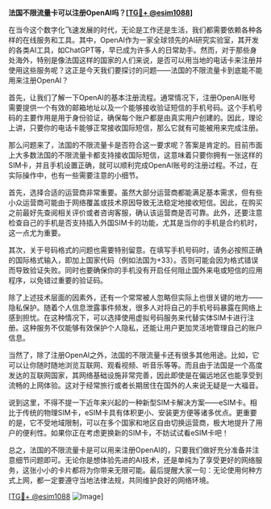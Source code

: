 **法国不限流量卡可以注册OpenAI吗？[[TG💪+ @esim1088](https://t.me/s/esim1088)]**

在当今这个数字化飞速发展的时代，无论是工作还是生活，我们都需要依赖各种各样的在线服务和工具。其中，OpenAI作为一家全球领先的AI研究实验室，其开发的各类AI工具，如ChatGPT等，早已成为许多人的日常助手。然而，对于那些身处海外，特别是像法国这样的国家的人们来说，是否可以用当地的电话卡来注册并使用这些服务呢？这正是今天我们要探讨的问题——法国的不限流量卡到底能不能用来注册OpenAI？

首先，让我们了解一下OpenAI的基本注册流程。通常情况下，注册OpenAI账号需要提供一个有效的邮箱地址以及一个能够接收验证短信的手机号码。这个手机号码的主要作用是用于身份验证，确保每个账户都是由真实用户创建的。因此，理论上讲，只要你的电话卡能够正常接收国际短信，那么它就有可能被用来完成注册。

那么问题来了，法国的不限流量卡是否符合这一要求呢？答案是肯定的。目前市面上大多数法国的不限流量卡都支持接收国际短信，这意味着只要你拥有一张这样的SIM卡，并且手机设置正确，就可以顺利完成OpenAI账号的注册过程。不过，在实际操作中，也有一些需要注意的小细节。

首先，选择合适的运营商非常重要。虽然大部分运营商都能满足基本需求，但有些小众运营商可能由于网络覆盖或技术原因导致无法稳定地接收短信。因此，在购买之前最好先查阅相关评价或者咨询客服，确认该运营商是否可靠。此外，还要注意检查自己的手机是否支持插入外国SIM卡的功能，尤其是当你的手机是合约机时，这一点尤为重要。

其次，关于号码格式的问题也需要特别留意。在填写手机号码时，请务必按照正确的国际格式输入，即加上国家代码（例如法国为+33）。否则可能会因为格式错误而导致验证失败。同时也要确保你的手机没有开启任何阻止国外来电或短信的应用程序，以免错过重要的验证码。

除了上述技术层面的因素外，还有一个常常被人忽略但实际上也很关键的地方——隐私保护。随着个人信息泄露事件频发，很多人对将自己的手机号码暴露在网络上感到担忧。在这种情况下，可以选择使用虚拟号码服务来代替实体SIM卡进行注册。这种服务不仅能够有效保护个人隐私，还能让用户更加灵活地管理自己的账户信息。

当然了，除了注册OpenAI之外，法国的不限流量卡还有很多其他用途。比如，它可以让你随时随地浏览互联网、观看视频、听音乐等等。而且由于法国是一个高度发达的互联网国家，其网络基础设施非常完善，因此即使是在偏远地区也能享受到流畅的上网体验。这对于经常旅行或者长期居住在国外的人来说无疑是一大福音。

说到这里，不得不提一下近年来兴起的一种新型SIM卡解决方案——eSIM卡。相比于传统的物理SIM卡，eSIM卡具有体积更小、安装更方便等诸多优点。更重要的是，它不受地域限制，可以在多个国家和地区自由切换运营商，极大地提升了用户的便利性。如果你正在考虑更换新的SIM卡，不妨试试看eSIM卡吧！

总之，法国的不限流量卡是可以用来注册OpenAI的，只要我们做好充分准备并注意细节问题即可。无论你是想体验先进的AI技术，还是单纯为了享受更好的网络服务，这张小小的卡片都将为你带来无限可能。最后提醒大家一句：无论使用何种方式上网，都一定要遵守当地法律法规，共同维护良好的网络环境。

[[TG💪+ @esim1088](https://t.me/s/esim1088) ![Image](https://i.postimg.cc/4NQfJmqS/Snipaste-2025-05-13-00-14-12.png)]
